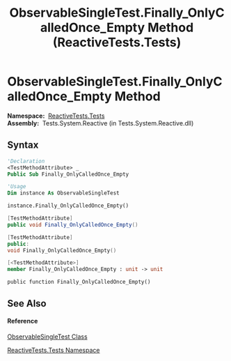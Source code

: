﻿---
title: ObservableSingleTest.Finally_OnlyCalledOnce_Empty Method  (ReactiveTests.Tests)
TOCTitle: Finally_OnlyCalledOnce_Empty Method
ms:assetid: M:ReactiveTests.Tests.ObservableSingleTest.Finally_OnlyCalledOnce_Empty
ms:mtpsurl: https://msdn.microsoft.com/en-us/library/reactivetests.tests.observablesingletest.finally_onlycalledonce_empty(v=VS.103)
ms:contentKeyID: 36620241
ms.date: 06/28/2011
mtps_version: v=VS.103
f1_keywords:
- ReactiveTests.Tests.ObservableSingleTest.Finally_OnlyCalledOnce_Empty
dev_langs:
- CSharp
- JScript
- VB
- FSharp
- c++
---

# ObservableSingleTest.Finally\_OnlyCalledOnce\_Empty Method

**Namespace:**  [ReactiveTests.Tests](hh289046\(v=vs.103\).md)  
**Assembly:**  Tests.System.Reactive (in Tests.System.Reactive.dll)

## Syntax

``` vb
'Declaration
<TestMethodAttribute> _
Public Sub Finally_OnlyCalledOnce_Empty
```

``` vb
'Usage
Dim instance As ObservableSingleTest

instance.Finally_OnlyCalledOnce_Empty()
```

``` csharp
[TestMethodAttribute]
public void Finally_OnlyCalledOnce_Empty()
```

``` c++
[TestMethodAttribute]
public:
void Finally_OnlyCalledOnce_Empty()
```

``` fsharp
[<TestMethodAttribute>]
member Finally_OnlyCalledOnce_Empty : unit -> unit 
```

``` jscript
public function Finally_OnlyCalledOnce_Empty()
```

## See Also

#### Reference

[ObservableSingleTest Class](hh315143\(v=vs.103\).md)

[ReactiveTests.Tests Namespace](hh289046\(v=vs.103\).md)


